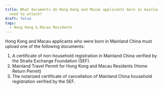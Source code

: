 ```yaml
---
title: What documents do Hong Kong and Macao applicants born in mainland China
  need to attach?
draft: false
tags:
  - Hong Kong & Macau Residents
---
```

Hong Kong and Macau applicants who were born in Mainland China must upload one of the following documents:

1. A certificate of non-household registration in Mainland China verified by the Straits Exchange Foundation (SEF).
2. Mainland Travel Permit for Hong Kong and Macau Residents (Home Return Permit)
3. The notarized certificate of cancellation of Mainland China household registration verified by the SEF.